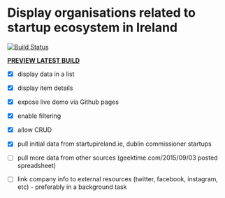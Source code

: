 # Display organisations related to startup ecosystem in Ireland

[![Build Status](https://travis-ci.org/ivarprudnikov/irish-startups-angular2.svg?branch=master)](https://travis-ci.org/ivarprudnikov/irish-startups-angular2)

**[PREVIEW LATEST BUILD](http://ivarprudnikov.github.io/irish-startups-angular2)**

- [x] display data in a list
- [x] display item details
- [x] expose live demo via Github pages
- [x] enable filtering
- [x] allow CRUD
- [x] pull initial data from startupireland.ie, dublin commissioner startups
- [ ] pull more data from other sources (geektime.com/2015/09/03 posted spreadsheet)
- [ ] link company info to external resources (twitter, facebook, instagram, etc) - preferably in a background task


